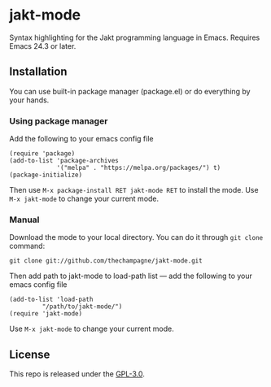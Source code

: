 # jakt-mode

Syntax highlighting for the Jakt programming language in Emacs. Requires Emacs 24.3 or later.

## Installation

You can use built-in package manager (package.el) or do everything by your hands.

### Using package manager

Add the following to your emacs config file

```elisp
(require 'package)
(add-to-list 'package-archives
             '("melpa" . "https://melpa.org/packages/") t)
(package-initialize)
```

Then use `M-x package-install RET jakt-mode RET` to install the mode.
Use `M-x jakt-mode` to change your current mode.

### Manual

Download the mode to your local directory. You can do it through `git clone` command:

```
git clone git://github.com/thechampagne/jakt-mode.git
```

Then add path to jakt-mode to load-path list — add the following to your emacs config file

```elisp
(add-to-list 'load-path
	     "/path/to/jakt-mode/")
(require 'jakt-mode)
```

Use `M-x jakt-mode` to change your current mode.

## License

This repo is released under the [GPL-3.0](https://github.com/thechampagne/jakt-mode/blob/main/LICENSE).
